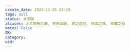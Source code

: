 ```yaml
---
create_date: 2022-11-25 23:19
tags: null
status: 未阅读 
aliases: 上古神族后裔, 神族血脉, 神之遗民, 神血之阵, 神魔之战
notes: False
ZK: 
category: 
uid: 
---
```

